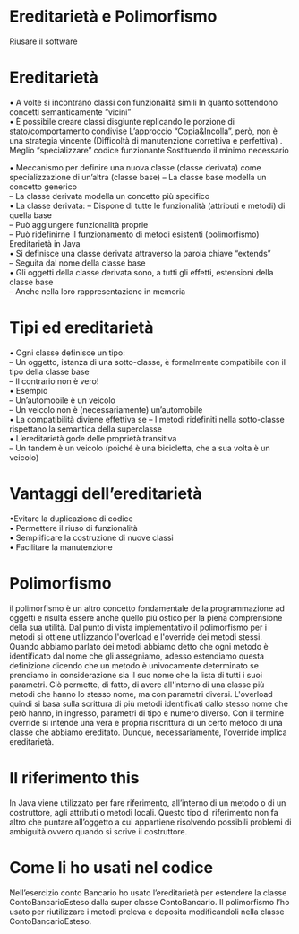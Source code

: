 ﻿# Ereditarietà e Polimorfismo 
Riusare il software
# Ereditarietà
• A volte si incontrano classi con funzionalità simili In quanto sottendono concetti semanticamente “vicini” <br>
• È possibile creare classi disgiunte replicando le porzione di stato/comportamento condivise L’approccio “Copia&Incolla”, però, non
è una strategia vincente (Difficoltà di manutenzione correttiva e perfettiva) . Meglio “specializzare” codice funzionante Sostituendo il minimo necessario <br>

• Meccanismo per definire una nuova classe (classe derivata) come specializzazione di un’altra (classe base) 
	– La classe base modella un concetto generico <br>
	– La classe derivata modella un concetto più specifico <br>
• La classe derivata: – Dispone di tutte le funzionalità (attributi e metodi) di quella base <br>
	– Può aggiungere funzionalità proprie<br>
– Può ridefinirne il funzionamento di metodi esistenti (polimorfismo)<br>
Ereditarietà in Java <br>
• Si definisce una classe derivata attraverso la parola chiave “extends” <br>
	– Seguita dal nome della classe base <br>
• Gli oggetti della classe derivata sono, a tutti gli effetti, estensioni della classe base <br>
	– Anche nella loro rappresentazione in memoria <br>

# Tipi ed ereditarietà 
• Ogni classe definisce un tipo: <br>
	– Un oggetto, istanza di una sotto-classe, è formalmente compatibile con il tipo della classe base<br>
	– Il contrario non è vero! <br>
• Esempio <br>
	– Un’automobile è un veicolo<br>
	– Un veicolo non è (necessariamente) un’automobile <br>
• La compatibilità diviene effettiva se – I metodi ridefiniti nella sotto-classe rispettano la semantica della superclasse <br>
• L’ereditarietà gode delle proprietà transitiva <br>
	– Un tandem è un veicolo (poiché è una bicicletta, che a sua volta è un veicolo)<br>

# Vantaggi dell’ereditarietà<br>
•Evitare la duplicazione di codice <br>
• Permettere il riuso di funzionalità <br>
• Semplificare la costruzione di nuove classi <br>
• Facilitare la manutenzione<br>

# Polimorfismo<br>
il polimorfismo è un altro concetto fondamentale della programmazione ad oggetti e risulta essere anche quello più ostico per la piena comprensione della sua utilità. Dal punto di vista implementativo il polimorfismo per i metodi si ottiene utilizzando
 l'overload e l'override dei metodi stessi. Quando abbiamo parlato dei metodi abbiamo detto che ogni metodo è identificato dal nome che gli assegniamo, adesso estendiamo questa definizione dicendo che un metodo è univocamente determinato se prendiamo in considerazione sia il suo nome che la lista di tutti i suoi parametri. Ciò permette, di fatto, di avere all'interno di una classe più metodi che hanno lo stesso nome, ma con parametri diversi. L'overload quindi si basa sulla scrittura di più metodi identificati dallo stesso nome che però hanno, in ingresso, parametri di tipo e numero diverso. Con il termine override si intende una vera e propria riscrittura di un certo metodo di una classe che abbiamo ereditato. Dunque, necessariamente, l'override implica ereditarietà.

# Il riferimento this<br> 
In Java viene utilizzato per fare riferimento, all’interno di un metodo o di un costruttore, agli attributi o metodi locali. Questo tipo di riferimento non fa altro che puntare all’oggetto a cui appartiene risolvendo possibili problemi di ambiguità ovvero quando si scrive il costruttore.

# Come li ho usati nel codice<br>
Nell’esercizio conto Bancario ho usato l’ereditarietà per estendere la classe ContoBancarioEsteso dalla super classe ContoBancario. Il polimorfismo l’ho usato per riutilizzare i metodi preleva e deposita modificandoli nella classe ContoBancarioEsteso.
